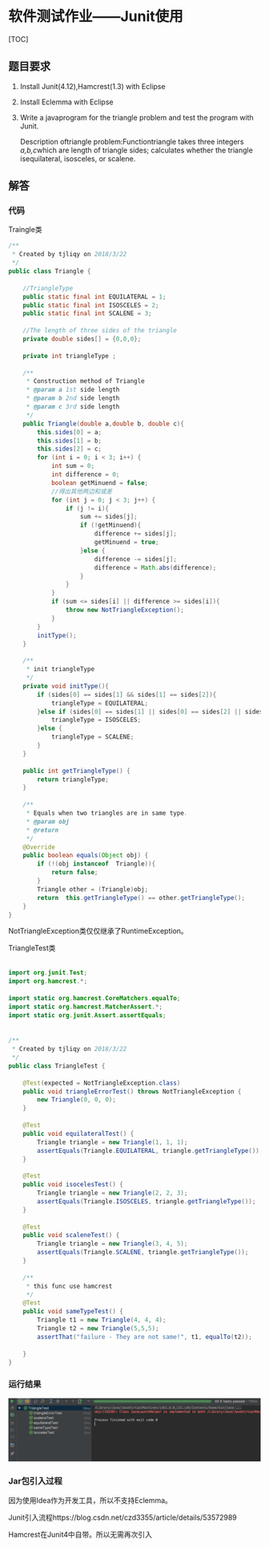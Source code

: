 # 软件测试作业——Junit使用

[TOC]

## 题目要求

1. Install Junit(4.12),Hamcrest(1.3) with Eclipse

2. Install Eclemma with Eclipse

3. Write a javaprogram for the triangle problem and test the program with Junit. 

   Description oftriangle problem:Functiontriangle takes three integers *a,b,c*which are length of triangle sides; calculates whether the triangle isequilateral, isosceles, or scalene. 

## 解答

### 代码

Traingle类

```Java
/**
 * Created by tjliqy on 2018/3/22
 */
public class Triangle {

    //TriangleType
    public static final int EQUILATERAL = 1;
    public static final int ISOSCELES = 2;
    public static final int SCALENE = 3;

    //The length of three sides of the triangle
    private double sides[] = {0,0,0};

    private int triangleType ;

    /**
     * Construction method of Triangle
     * @param a 1st side length
     * @param b 2nd side length
     * @param c 3rd side length
     */
    public Triangle(double a,double b, double c){
        this.sides[0] = a;
        this.sides[1] = b;
        this.sides[2] = c;
        for (int i = 0; i < 3; i++) {
            int sum = 0;
            int difference = 0;
            boolean getMinuend = false;
            //得出其他两边和或差
            for (int j = 0; j < 3; j++) {
                if (j != i){
                    sum += sides[j];
                    if (!getMinuend){
                        difference += sides[j];
                        getMinuend = true;
                    }else {
                        difference -= sides[j];
                        difference = Math.abs(difference);
                    }
                }
            }
            if (sum <= sides[i] || difference >= sides[i]){
                throw new NotTriangleException();
            }
        }
        initType();
    }

    /**
     * init triangleType
     */
    private void initType(){
        if (sides[0] == sides[1] && sides[1] == sides[2]){
            triangleType = EQUILATERAL;
        }else if (sides[0] == sides[1] || sides[0] == sides[2] || sides[1] ==sides[2]){
            triangleType = ISOSCELES;
        }else {
            triangleType = SCALENE;
        }
    }

    public int getTriangleType() {
        return triangleType;
    }

    /**
     * Equals when two triangles are in same type.
     * @param obj
     * @return
     */
    @Override
    public boolean equals(Object obj) {
        if (!(obj instanceof  Triangle)){
            return false;
        }
        Triangle other = (Triangle)obj;
        return  this.getTriangleType() == other.getTriangleType();
    }
}

```

NotTriangleException类仅仅继承了RuntimeException。

TriangleTest类

```Java

import org.junit.Test;
import org.hamcrest.*;

import static org.hamcrest.CoreMatchers.equalTo;
import static org.hamcrest.MatcherAssert.*;
import static org.junit.Assert.assertEquals;


/**
 * Created by tjliqy on 2018/3/22
 */
public class TriangleTest {

    @Test(expected = NotTriangleException.class)
    public void triangleErrorTest() throws NotTriangleException {
        new Triangle(0, 0, 0);
    }

    @Test
    public void equilateralTest() {
        Triangle triangle = new Triangle(1, 1, 1);
        assertEquals(Triangle.EQUILATERAL, triangle.getTriangleType());
    }

    @Test
    public void isocelesTest() {
        Triangle triangle = new Triangle(2, 2, 3);
        assertEquals(Triangle.ISOSCELES, triangle.getTriangleType());
    }

    @Test
    public void scaleneTest() {
        Triangle triangle = new Triangle(3, 4, 5);
        assertEquals(Triangle.SCALENE, triangle.getTriangleType());
    }

    /**
     * this func use hamcrest
     */
    @Test
    public void sameTypeTest() {
        Triangle t1 = new Triangle(4, 4, 4);
        Triangle t2 = new Triangle(5,5,5);
        assertThat("failure - They are not same!", t1, equalTo(t2));

    }
}
```

### 运行结果

![result](./result.png)

### Jar包引入过程

因为使用Idea作为开发工具，所以不支持Eclemma。

Junit引入流程https://blog.csdn.net/czd3355/article/details/53572989

Hamcrest在Junit4中自带。所以无需再次引入